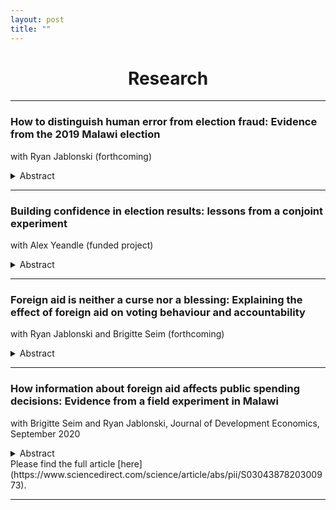 ```yaml
---
layout: post
title: ""
---
```

<h1 style="text-align: center;">Research</h1>

******

### How to distinguish human error from election fraud: Evidence from the 2019 Malawi election
with Ryan Jablonski (forthcoming)
<details><summary>Abstract</summary>
Voters and politicians often blame tallying irregularities on fraud, undermining perceptions of democratic and electoral credibility. Yet such irregularities also result from capacity failures and human error. We introduce several methods to assess competing causes of tallying irregularities leveraging the quasi-random administration of polling stations. Using these methods, we revisit the case of the 2019 Malawian presidential election which was famously cancelled by the High Court due to widespread tallying irregularities and accusations of fraud. Contrary to the dominant consensus, we do not find evidence that irregularities were motivated by fraud or that they benefited the incumbent. Instead, we show that irregularities increased in proportion to the complexity of filling in result-sheets, suggesting a dominant role for human error. In addition to reinterpreting a historically important election, we also make the case that policy efforts to improve electoral credibility could productively be reallocated towards electoral administration rather than anti-fraud measures.
</details>

******

### Building confidence in election results: lessons from a conjoint experiment
with Alex Yeandle (funded project)
<details><summary>Abstract</summary>
Amidst growing concern about disinformation in elections, public faith in official election results have never felt more important. From the US to Brazil to the DRC, results are regularly challenged in court and their legitimacy called into question, placing increasing importance on how elections are administered and how voters’ confidence in them can be ensured. Such interventions – like polling staff training, the presence of monitors, and transparency of election results – have been found to reduce “objective” electoral irregularities in many countries. Yet, we know little about how these shape “subjective” judgements by voters themselves, and if they enhance trust in the legitimacy of elections. We carry out a conjoint choice experiment in Malawi to address this question. In our experiment, respondents are presented with pairs of polling station profiles, containing randomised information about the home-region (and presumed loyalties) of presiding officers, level of education of polling station staff, the presence and type of election monitors and party representatives, and transparency measures in place. Respondents are then asked to select the polling stations they think deliver more trustworthy results.
</details>

******

### Foreign aid is neither a curse nor a blessing: Explaining the effect of foreign aid on voting behaviour and accountability
with Ryan Jablonski and Brigitte Seim (forthcoming)
<details><summary>Abstract</summary>
How does foreign aid affect elections? To reconcile mixed evidence, we re-conceptualize the effect of aid on elections as a retrospective voting problem and show that the electoral effects of foreign aid are heterogeneous and depend on the distribution of aid and voter beliefs. To test our argument, we conducted a survey among 2,331 citizens around a sample of 180 schools in Malawi before and after the delivery of a foreign NGO project. Additionally, we conducted a SMS-based information experiment which varied voter knowledge about the aid allocation process. In line with expectations, voters who benefit from aid are more likely to anticipate voting for incumbents. But overall aid was a mixed blessing for incumbents: when citizens learn about aid, but fail to benefit, we document a sizable backlash against incumbents. Citizens were less likely to be satisfied with or vote for incumbents.
</details>

******

### How information about foreign aid affects public spending decisions: Evidence from a field experiment in Malawi
with Brigitte Seim and Ryan Jablonski, Journal of Development Economics, September 2020
<details><summary>Abstract</summary>
Does foreign aid shift public spending? Many worry that aid will be “fungible” in the sense that governments reallocate public funds in response to aid. If so, this could undermine development, increase the poorest's dependency on donors, and free resources for patronage. Yet, there is little agreement about the scale or consequences of such effects. We conducted an experiment with 460 elected politicians in Malawi. We provided information about foreign aid projects in local schools to these politicians. Afterwards, politicians made real decisions about which schools to target with development goods. Politicians who received the aid information treatment were 18% less likely to target schools with existing aid. These effects increase to 22–29% when the information was plausibly novel. We find little evidence that aid information heightens targeting of political supporters or family members, or dampens support to the neediest. Instead the evidence indicates politicians allocate the development goods in line with equity concerns.
</details>
Please find the full article [here](https://www.sciencedirect.com/science/article/abs/pii/S0304387820300973).

******
